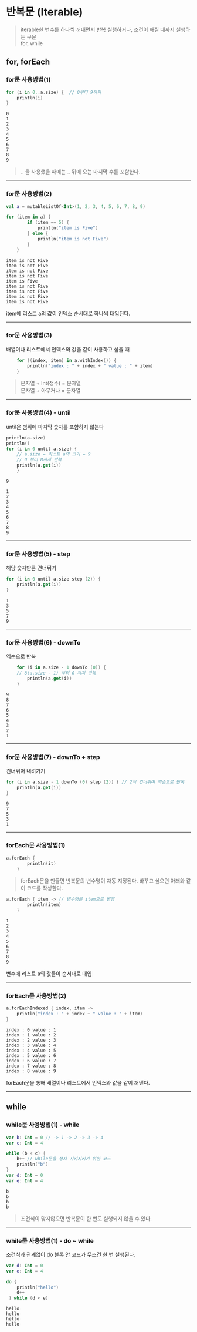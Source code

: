 # 반복문 (Iterable)
> iterable한 변수를 하나씩 꺼내면서 반복 실행하거나, 조건이 깨질 때까지 실행하는 구문  
> for, while

## for, forEach

### for문 사용방법(1)
```kotlin
for (i in 0..a.size) {  // 0부터 9까지
    println(i)
}
```
```
0
1
2
3
4
5
6
7
8
9
```
> .. 을 사용했을 때에는 .. 뒤에 오는 마지막 수를 포함한다.

---

### for문 사용방법(2)

```kotlin
val a = mutableListOf<Int>(1, 2, 3, 4, 5, 6, 7, 8, 9)

for (item in a) {
        if (item == 5) {
            println("item is Five")
        } else {
            println("item is not Five")
        }
    }
```
```
item is not Five
item is not Five
item is not Five
item is not Five
item is Five
item is not Five
item is not Five
item is not Five
item is not Five
```
item에 리스트 a의 값이 인덱스 순서대로 하나씩 대입된다.

---

### for문 사용방법(3)

배열이나 리스트에서 인덱스와 값을 같이 사용하고 싶을 때

```kotlin
    for ((index, item) in a.withIndex()) {
        println("index : " + index + " value : " + item)
    }
```
> 문자열 + Int(정수) = 문자열  
> 문자열 + 아무거나 = 문자열

---

### for문 사용방법(4) - until
until은 범위에 마지막 숫자를 포함하지 않는다

```kotlin
println(a.size)
println()
for (i in 0 until a.size) {
    // a.size = 리스트 a의 크기 = 9
    // 0 부터 8까지 반복
    println(a.get(i))
    }
```
```
9

1
2
3
4
5
6
7
8
9
```

---

### for문 사용방법(5) - step
해당 숫자만큼 건너뛰기
```kotlin
for (i in 0 until a.size step (2)) {
    println(a.get(i))
}
```
```
1
3
5
7
9
```

---

### for문 사용방법(6) - downTo
역순으로 반복

```kotlin
    for (i in a.size - 1 downTo (0)) {
    // 8(a.size - 1) 부터 0 까지 반복
        println(a.get(i))
    }
```
```
9
8
7
6
5
4
3
2
1
```

---

### for문 사용방법(7) - downTo + step
건너뛰어 내려가기

```kotlin
for (i in a.size - 1 downTo (0) step (2)) { // 2씩 건너뛰며 역순으로 반복
    println(a.get(i)) 
}
```
```
9
7
5
3
1
```

---

### forEach문 사용방법(1) 

```kotlin
a.forEach {
        println(it)
    }
```
> forEach문을 만들면 반복문의 변수명이 자동 지정된다. 
> 바꾸고 싶으면 아래와 같이 코드를 작성한다.

```kotlin
a.forEach { item -> // 변수명을 item으로 변경
        println(item)
    }
```
```
1
2
3
4
5
6
7
8
9
```
변수에 리스트 a의 값들이 순서대로 대입

---

### forEach문 사용방법(2) 

```kotlin
a.forEachIndexed { index, item ->
    println("index : " + index + " value : " + item)
}
```
```
index : 0 value : 1
index : 1 value : 2
index : 2 value : 3
index : 3 value : 4
index : 4 value : 5
index : 5 value : 6
index : 6 value : 7
index : 7 value : 8
index : 8 value : 9
```
forEach문을 통해 배열이나 리스트에서 인덱스와 값을 같이 꺼낸다.

---

## while
### while문 사용방법(1) - while

```kotlin
var b: Int = 0 // -> 1 -> 2 -> 3 -> 4
var c: Int = 4

while (b < c) {
    b++ // while문을 정지 시키시키기 위한 코드
    println("b")
}
var d: Int = 0
var e: Int = 4
```
```
b
b
b
b
```
> 조건식이 맞지않으면 반복문이 한 번도 실행되지 않을 수 있다.

---

### while문 사용방법(1) - do ~ while
조건식과 관계없이 do 블록 안 코드가 무조건 한 번 실행된다. 

```kotlin
var d: Int = 0
var e: Int = 4

do {
    println("hello")
    d++
 } while (d < e)
```
```
hello
hello
hello
hello
```
